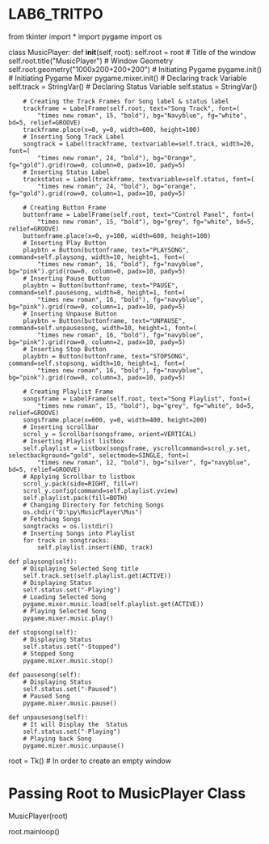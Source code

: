 # LAB6_TRITPO
from tkinter import *
import pygame
import os


class MusicPlayer:
    def __init__(self, root):
        self.root = root
        # Title of the window
        self.root.title("MusicPlayer")
        # Window Geometry
        self.root.geometry("1000x200+200+200")
        # Initiating Pygame
        pygame.init()
        # Initiating Pygame Mixer
        pygame.mixer.init()
        # Declaring track Variable
        self.track = StringVar()
        # Declaring Status Variable
        self.status = StringVar()

        # Creating the Track Frames for Song label & status label
        trackframe = LabelFrame(self.root, text="Song Track", font=(
            "times new roman", 15, "bold"), bg="Navyblue", fg="white", bd=5, relief=GROOVE)
        trackframe.place(x=0, y=0, width=600, height=100)
        # Inserting Song Track Label
        songtrack = Label(trackframe, textvariable=self.track, width=20, font=(
            "times new roman", 24, "bold"), bg="Orange", fg="gold").grid(row=0, column=0, padx=10, pady=5)
        # Inserting Status Label
        trackstatus = Label(trackframe, textvariable=self.status, font=(
            "times new roman", 24, "bold"), bg="orange", fg="gold").grid(row=0, column=1, padx=10, pady=5)

        # Creating Button Frame
        buttonframe = LabelFrame(self.root, text="Control Panel", font=(
            "times new roman", 15, "bold"), bg="grey", fg="white", bd=5, relief=GROOVE)
        buttonframe.place(x=0, y=100, width=600, height=100)
        # Inserting Play Button
        playbtn = Button(buttonframe, text="PLAYSONG", command=self.playsong, width=10, height=1, font=(
            "times new roman", 16, "bold"), fg="navyblue", bg="pink").grid(row=0, column=0, padx=10, pady=5)
        # Inserting Pause Button
        playbtn = Button(buttonframe, text="PAUSE", command=self.pausesong, width=8, height=1, font=(
            "times new roman", 16, "bold"), fg="navyblue", bg="pink").grid(row=0, column=1, padx=10, pady=5)
        # Inserting Unpause Button
        playbtn = Button(buttonframe, text="UNPAUSE", command=self.unpausesong, width=10, height=1, font=(
            "times new roman", 16, "bold"), fg="navyblue", bg="pink").grid(row=0, column=2, padx=10, pady=5)
        # Inserting Stop Button
        playbtn = Button(buttonframe, text="STOPSONG", command=self.stopsong, width=10, height=1, font=(
            "times new roman", 16, "bold"), fg="navyblue", bg="pink").grid(row=0, column=3, padx=10, pady=5)

        # Creating Playlist Frame
        songsframe = LabelFrame(self.root, text="Song Playlist", font=(
            "times new roman", 15, "bold"), bg="grey", fg="white", bd=5, relief=GROOVE)
        songsframe.place(x=600, y=0, width=400, height=200)
        # Inserting scrollbar
        scrol_y = Scrollbar(songsframe, orient=VERTICAL)
        # Inserting Playlist listbox
        self.playlist = Listbox(songsframe, yscrollcommand=scrol_y.set, selectbackground="gold", selectmode=SINGLE, font=(
            "times new roman", 12, "bold"), bg="silver", fg="navyblue", bd=5, relief=GROOVE)
        # Applying Scrollbar to listbox
        scrol_y.pack(side=RIGHT, fill=Y)
        scrol_y.config(command=self.playlist.yview)
        self.playlist.pack(fill=BOTH)
        # Changing Directory for fetching Songs
        os.chdir("D:\py\MusicPlayer\Mus")
        # Fetching Songs
        songtracks = os.listdir()
        # Inserting Songs into Playlist
        for track in songtracks:
            self.playlist.insert(END, track)

    def playsong(self):
        # Displaying Selected Song title
        self.track.set(self.playlist.get(ACTIVE))
        # Displaying Status
        self.status.set("-Playing")
        # Loading Selected Song
        pygame.mixer.music.load(self.playlist.get(ACTIVE))
        # Playing Selected Song
        pygame.mixer.music.play()

    def stopsong(self):
        # Displaying Status
        self.status.set("-Stopped")
        # Stopped Song
        pygame.mixer.music.stop()

    def pausesong(self):
        # Displaying Status
        self.status.set("-Paused")
        # Paused Song
        pygame.mixer.music.pause()

    def unpausesong(self):
        # It will Display the  Status
        self.status.set("-Playing")
        # Playing back Song
        pygame.mixer.music.unpause()


root = Tk()  # In order to create an empty window
# Passing Root to MusicPlayer Class
MusicPlayer(root)

root.mainloop()
